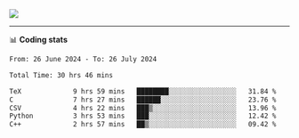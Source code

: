 <picture>
  <source
  srcset="https://github-readme-stats.vercel.app/api?username=sant0s12&show_icons=true&theme=dark"
  media="(prefers-color-scheme: dark)"
  />
  <source
  srcset="https://github-readme-stats.vercel.app/api?username=sant0s12&show_icons=true"
  media="(prefers-color-scheme: light)"
  />
  <img src="https://github-readme-stats.vercel.app/api?username=sant0s12&show_icons=true" />
</picture>

---

📊 **Coding stats**

<!--START_SECTION:waka-->

```txt
From: 26 June 2024 - To: 26 July 2024

Total Time: 30 hrs 46 mins

TeX             9 hrs 59 mins   ████████░░░░░░░░░░░░░░░░░   31.84 %
C               7 hrs 27 mins   ██████░░░░░░░░░░░░░░░░░░░   23.76 %
CSV             4 hrs 22 mins   ███▒░░░░░░░░░░░░░░░░░░░░░   13.96 %
Python          3 hrs 53 mins   ███░░░░░░░░░░░░░░░░░░░░░░   12.42 %
C++             2 hrs 57 mins   ██▒░░░░░░░░░░░░░░░░░░░░░░   09.42 %
```

<!--END_SECTION:waka-->
